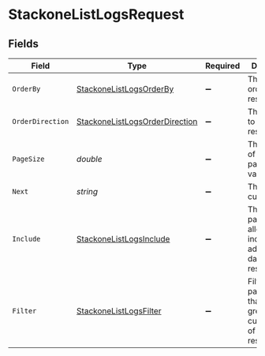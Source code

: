# StackoneListLogsRequest


## Fields

| Field                                                                                     | Type                                                                                      | Required                                                                                  | Description                                                                               | Example                                                                                   |
| ----------------------------------------------------------------------------------------- | ----------------------------------------------------------------------------------------- | ----------------------------------------------------------------------------------------- | ----------------------------------------------------------------------------------------- | ----------------------------------------------------------------------------------------- |
| `OrderBy`                                                                                 | [StackoneListLogsOrderBy](../../Models/Requests/StackoneListLogsOrderBy.md)               | :heavy_minus_sign:                                                                        | The field to order the results by.                                                        | created_at                                                                                |
| `OrderDirection`                                                                          | [StackoneListLogsOrderDirection](../../Models/Requests/StackoneListLogsOrderDirection.md) | :heavy_minus_sign:                                                                        | The direction to order the results by.                                                    | asc                                                                                       |
| `PageSize`                                                                                | *double*                                                                                  | :heavy_minus_sign:                                                                        | The number of results per page (default value is 25)                                      |                                                                                           |
| `Next`                                                                                    | *string*                                                                                  | :heavy_minus_sign:                                                                        | The unified cursor                                                                        |                                                                                           |
| `Include`                                                                                 | [StackoneListLogsInclude](../../Models/Requests/StackoneListLogsInclude.md)               | :heavy_minus_sign:                                                                        | The include parameter allows you to include additional data in the response.              | step_logs                                                                                 |
| `Filter`                                                                                  | [StackoneListLogsFilter](../../Models/Requests/StackoneListLogsFilter.md)                 | :heavy_minus_sign:                                                                        | Filter parameters that allow greater customisation of the list response                   |                                                                                           |
